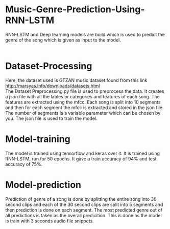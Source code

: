 # Music-Genre-Prediction-Using-RNN-LSTM
RNN-LSTM and Deep learning models are build which is used to predict the genre of the song which is given as input to the model. 
<br>
<br>
# Dataset-Processing
Here, the dataset used is GTZAN music dataset found from this link http://marsyas.info/downloads/datasets.html
<br>
The Dataset Preprocessing.py file is used to preprocess the data. It creates a json file with all the lables or categories and features of each song. The features are extracted using the mfcc. Each song is split into 10 segments and then for each segment the mfcc is extracted and stored in the json file. The number of segments is a variable parameter which can be chosen by you. 
The json file is used to train the model.
<br>
# Model-training
The model is trained using tensorflow and keras over it. It is trained using RNN-LSTM, run for 50 epochs. It gave a train accuracy of 94% and test accuracy of 75%.
<br>
# Model-prediction
Prediction of genre of a song is done by splitting the entire song into 30 second clips and each of the 30 second clips are split into 5 segments and then prediction is done on each segment. The most predicted genre out of all predictions is taken as the overall predicition. This is done as the model is train with 3 seconds audio file snippets.
  
